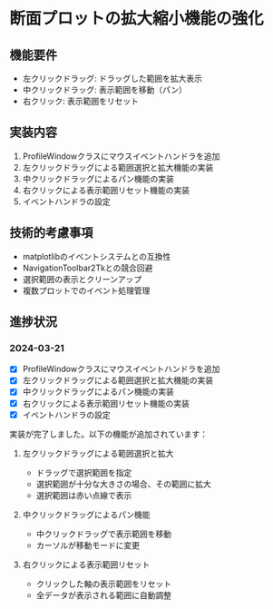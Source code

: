 # 断面プロットの拡大縮小機能の強化

## 機能要件
- 左クリックドラッグ: ドラッグした範囲を拡大表示
- 中クリックドラッグ: 表示範囲を移動（パン）
- 右クリック: 表示範囲をリセット

## 実装内容
1. ProfileWindowクラスにマウスイベントハンドラを追加
2. 左クリックドラッグによる範囲選択と拡大機能の実装
3. 中クリックドラッグによるパン機能の実装
4. 右クリックによる表示範囲リセット機能の実装
5. イベントハンドラの設定

## 技術的考慮事項
- matplotlibのイベントシステムとの互換性
- NavigationToolbar2Tkとの競合回避
- 選択範囲の表示とクリーンアップ
- 複数プロットでのイベント処理管理

## 進捗状況

### 2024-03-21
- [x] ProfileWindowクラスにマウスイベントハンドラを追加
- [x] 左クリックドラッグによる範囲選択と拡大機能の実装
- [x] 中クリックドラッグによるパン機能の実装
- [x] 右クリックによる表示範囲リセット機能の実装
- [x] イベントハンドラの設定

実装が完了しました。以下の機能が追加されています：

1. 左クリックドラッグによる範囲選択と拡大
   - ドラッグで選択範囲を指定
   - 選択範囲が十分な大きさの場合、その範囲に拡大
   - 選択範囲は赤い点線で表示

2. 中クリックドラッグによるパン機能
   - 中クリックドラッグで表示範囲を移動
   - カーソルが移動モードに変更

3. 右クリックによる表示範囲リセット
   - クリックした軸の表示範囲をリセット
   - 全データが表示される範囲に自動調整
